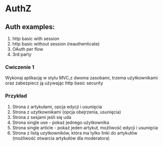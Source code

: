 # AuthZ

## Auth examples:

1. http basic with session
2. http basic without session (reauthenticate)
3. OAuth per flow
4. 3rd party

### Cwiczenie 1

Wykonaj aplikację w stylu MVC,z dwoma zasobami, trzema użytkownikami oraz zabezpiecz ją używając http basic security

### Przykład

1. Strona z artykułami, opcja edycji i usunięcia
2. Strona z użytkownikami (opcja obejrzenia, usunięcia)
3. Strona z sesjami jeśli się uda
4. Strona single use - pokaż jednego użytkownika
5. Strona single article - pokaż jeden artykuł, możliwość edycji i usunięcia
6. Strona z listą uzytkowników, która ma tylko linki do artykułów
   (możliwość otwarcia artykułów dla moderatora)